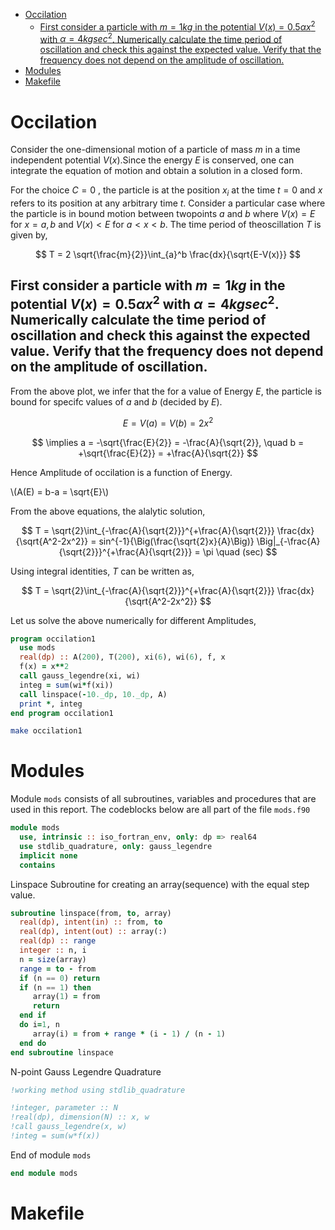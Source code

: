 - [Occilation](#org752bfe3)
  - [First consider a particle with $m = 1 kg$ in the potential $V(x) = 0.5 \alpha x^2$ with $\alpha =4 kg sec^2$. Numerically calculate the time period of oscillation and check this against the expected value. Verify that the frequency does not depend on the amplitude of oscillation.](#orgfb5cf98)
- [Modules](#orgc24fad7)
- [Makefile](#org09afcc9)



<a id="org752bfe3"></a>

# Occilation

Consider the one-dimensional motion of a particle of mass $m$ in a time independent potential $V(x)$.Since the energy $E$ is conserved, one can integrate the equation of motion and obtain a solution in a closed form.

For the choice $C=0$ , the particle is at the position $x_i$ at the time $t = 0$ and $x$ refers to its position at any arbitrary time $t$. Consider a particular case where the particle is in bound motion between twopoints $a$ and $b$ where $V(x) = E$ for $x = a, b$ and $V(x) < E$ for $a < x < b$. The time period of theoscillation $T$ is given by,

$$ T = 2 \sqrt{\frac{m}{2}}\int_{a}^b \frac{dx}{\sqrt{E-V(x)}} $$


<a id="orgfb5cf98"></a>

## First consider a particle with $m = 1 kg$ in the potential $V(x) = 0.5 \alpha x^2$ with $\alpha =4 kg sec^2$. Numerically calculate the time period of oscillation and check this against the expected value. Verify that the frequency does not depend on the amplitude of oscillation.

From the above plot, we infer that the for a value of Energy $E$, the particle is bound for specifc values of $a$ and $b$ (decided by $E$).

$$ E = V(a)=V(b) = 2x^2 $$

$$ \implies a = -\sqrt{\frac{E}{2}} = -\frac{A}{\sqrt{2}}, \quad b = +\sqrt{\frac{E}{2}} = +\frac{A}{\sqrt{2}} $$

Hence Amplitude of occilation is a function of Energy.

<div class="org-center">
<p>
\(A(E) = b-a = \sqrt{E}\)
</p>
</div>

From the above equations, the alalytic solution,

$$ T = \sqrt{2}\int_{-\frac{A}{\sqrt{2}}}^{+\frac{A}{\sqrt{2}}} \frac{dx}{\sqrt{A^2-2x^2}} = sin^{-1}{\Big(\frac{\sqrt{2}x}{A}\Big)} \Big|_{-\frac{A}{\sqrt{2}}}^{+\frac{A}{\sqrt{2}}} = \pi \quad (sec) $$

Using integral identities, $T$ can be written as,

$$ T = \sqrt{2}\int_{-\frac{A}{\sqrt{2}}}^{+\frac{A}{\sqrt{2}}} \frac{dx}{\sqrt{A^2-2x^2}} $$

Let us solve the above numerically for different Amplitudes,

```f90
program occilation1
  use mods
  real(dp) :: A(200), T(200), xi(6), wi(6), f, x
  f(x) = x**2
  call gauss_legendre(xi, wi)
  integ = sum(wi*f(xi))
  call linspace(-10._dp, 10._dp, A)
  print *, integ
end program occilation1
```

```sh
make occilation1
```


<a id="orgc24fad7"></a>

# Modules

Module `mods` consists of all subroutines, variables and procedures that are used in this report. The codeblocks below are all part of the file `mods.f90`

```f90
module mods
  use, intrinsic :: iso_fortran_env, only: dp => real64
  use stdlib_quadrature, only: gauss_legendre
  implicit none
  contains
```

Linspace Subroutine for creating an array(sequence) with the equal step value.

```f90
subroutine linspace(from, to, array)
  real(dp), intent(in) :: from, to
  real(dp), intent(out) :: array(:)
  real(dp) :: range
  integer :: n, i
  n = size(array)
  range = to - from
  if (n == 0) return
  if (n == 1) then
     array(1) = from
     return
  end if
  do i=1, n
     array(i) = from + range * (i - 1) / (n - 1)
  end do
end subroutine linspace
```

N-point Gauss Legendre Quadrature

```f90
!working method using stdlib_quadrature

!integer, parameter :: N
!real(dp), dimension(N) :: x, w
!call gauss_legendre(x, w)
!integ = sum(w*f(x))
```

End of module `mods`

```f90
end module mods
```


<a id="org09afcc9"></a>

# Makefile